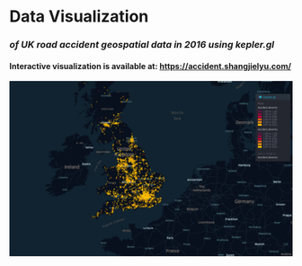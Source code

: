 # Data Visualization

### *of UK road accident geospatial data in 2016 using kepler.gl*

#### Interactive visualization is available at: https://accident.shangjielyu.com/

![preview](data/preview.png)
